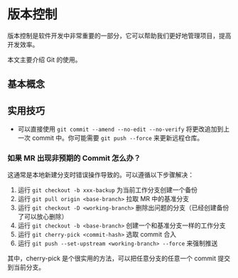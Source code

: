 # 版本控制

版本控制是软件开发中非常重要的一部分，它可以帮助我们更好地管理项目，提高开发效率。

本文主要介绍 Git 的使用。

## 基本概念

## 实用技巧

-   可以直接使用 `git commit --amend --no-edit --no-verify` 将更改追加到上一次 commit 中。你可能需要 `git push --force` 来更新远程仓库。

### 如果 MR 出现非预期的 Commit 怎么办？

这通常是本地新建分支时错误操作导致的。可以遵循以下步骤解决：

1. 运行 `git checkout -b xxx-backup` 为当前工作分支创建一个备份
2. 运行 `git pull origin <base-branch>` 拉取 MR 中的基准分支
3. 运行 `git checkout -D <working-branch>` 删除出问题的分支（已经创建备份了可以放心删除）
4. 运行 `git checkout -b <base-branch>` 创建一个和基准分支一样的工作分支
5. 运行 `git cherry-pick <commit-hash>` 选取 commit 合入
6. 运行 `git push --set-upstream <working-branch> --force` 来强制推送

其中，cherry-pick 是个很实用的方法，可以把任意分支的任意一个 commit 提交到当前分支。
